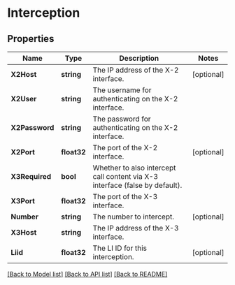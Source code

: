 # Interception

## Properties

Name | Type | Description | Notes
------------ | ------------- | ------------- | -------------
**X2Host** | **string** | The IP address of the X-2 interface. | [optional] 
**X2User** | **string** | The username for authenticating on the X-2 interface. | 
**X2Password** | **string** | The password for authenticating on the X-2 interface. | 
**X2Port** | **float32** | The port of the X-2 interface. | [optional] 
**X3Required** | **bool** | Whether to also intercept call content via X-3 interface (false by default). | 
**X3Port** | **float32** | The port of the X-3 interface. | 
**Number** | **string** | The number to intercept. | [optional] 
**X3Host** | **string** | The IP address of the X-3 interface. | 
**Liid** | **float32** | The LI ID for this interception. | [optional] 

[[Back to Model list]](../README.md#documentation-for-models) [[Back to API list]](../README.md#documentation-for-api-endpoints) [[Back to README]](../README.md)


